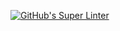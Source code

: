 [![GitHub's Super Linter](https://github.com/ICS20-Programming-StellaS/Unit4-03-PHP-Movie/workflows/GitHub's%20Super%20Linter/badge.svg)](https://github.com/ICS20-Programming-StellaS/Unit4-03-PHP-Movie/actions)